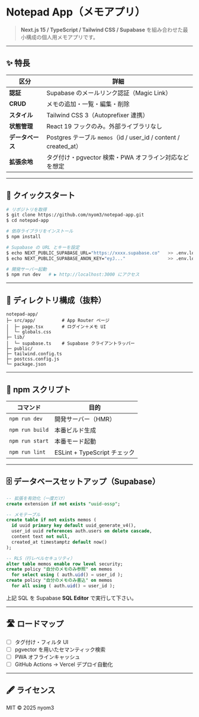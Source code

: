 # Notepad App（メモアプリ）

> **Next.js 15 / TypeScript / Tailwind CSS / Supabase** を組み合わせた最小構成の個人用メモアプリです。

---

## ✨ 特長

| 区分         | 詳細                                                           |
| ---------- | ------------------------------------------------------------ |
| **認証**     | Supabase のメールリンク認証（Magic Link）                               |
| **CRUD**   | メモの追加・一覧・編集・削除                                               |
| **スタイル**   | Tailwind CSS 3（Autoprefixer 連携）                              |
| **状態管理**   | React 19 フックのみ。外部ライブラリなし                                     |
| **データベース** | Postgres テーブル `memos`（id / user\_id / content / created\_at） |
| **拡張余地**   | タグ付け・pgvector 検索・PWA オフライン対応などを想定                            |

---

## 🚀 クイックスタート

```bash
# リポジトリを取得
$ git clone https://github.com/nyom3/notepad-app.git
$ cd notepad-app

# 依存ライブラリをインストール
$ npm install

# Supabase の URL とキーを設定
$ echo NEXT_PUBLIC_SUPABASE_URL="https://xxxx.supabase.co"   >> .env.local
$ echo NEXT_PUBLIC_SUPABASE_ANON_KEY="eyJ..."                >> .env.local

# 開発サーバー起動
$ npm run dev   # ▶ http://localhost:3000 にアクセス
```

---

## 📁 ディレクトリ構成（抜粋）

```
notepad-app/
├─ src/app/          # App Router ページ
│  ├─ page.tsx       # ログイン＋メモ UI
│  └─ globals.css
├─ lib/
│  └─ supabase.ts    # Supabase クライアントラッパー
├─ public/
├─ tailwind.config.ts
├─ postcss.config.js
└─ package.json
```

---

## 📜 npm スクリプト

| コマンド            | 目的                       |
| --------------- | ------------------------ |
| `npm run dev`   | 開発サーバー（HMR）              |
| `npm run build` | 本番ビルド生成                  |
| `npm run start` | 本番モード起動                  |
| `npm run lint`  | ESLint + TypeScript チェック |

---

## 🗄️ データベースセットアップ（Supabase）

```sql
-- 拡張を有効化（一度だけ）
create extension if not exists "uuid-ossp";

-- メモテーブル
create table if not exists memos (
  id uuid primary key default uuid_generate_v4(),
  user_id uuid references auth.users on delete cascade,
  content text not null,
  created_at timestamptz default now()
);

-- RLS（行レベルセキュリティ）
alter table memos enable row level security;
create policy "自分のメモのみ参照" on memos
  for select using ( auth.uid() = user_id );
create policy "自分のメモのみ書込" on memos
  for all using ( auth.uid() = user_id );
```

上記 SQL を Supabase **SQL Editor** で実行して下さい。

---

## 🛣️ ロードマップ

* [ ] タグ付け・フィルタ UI
* [ ] pgvector を用いたセマンティック検索
* [ ] PWA オフラインキャッシュ
* [ ] GitHub Actions → Vercel デプロイ自動化

---

## 🖋️ ライセンス

MIT © 2025 nyom3
